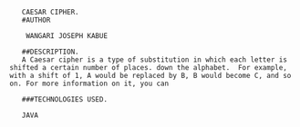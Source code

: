        CAESAR CIPHER.
       #AUTHOR
       
        WANGARI JOSEPH KABUE 
       
       ##DESCRIPTION.
       A Caesar cipher is a type of substitution in which each letter is shifted a certain number of places. down the alphabet.  For example, with a shift of 1, A would be replaced by B, B would become C, and so on. For more information on it, you can
       
       ###TECHNOLOGIES USED.
       
       JAVA
        
 